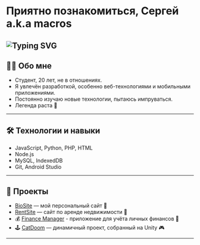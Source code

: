 # Приятно познакомиться, Сергей a.k.a macros

![Typing SVG](https://readme-typing-svg.herokuapp.com?font=Fira+Code&size=28&pause=200&color=4caf50&background=00000000&width=500&lines=Добро+пожаловать+в+мой+GitHub)
---

## 👨‍💻 Обо мне
- Студент, 20 лет, не в отношениях.
- Я увлечён разработкой, особенно веб-технологиями и мобильными приложениями.
- Постоянно изучаю новые технологии, пытаюсь импруваться.
- Легенда раста 👀

---

## 🛠 Технологии и навыки

- JavaScript, Python, PHP, HTML
- Node.js
- MySQL, IndexedDB
- Git, Android Studio

---
## 📂 Проекты

- [BioSite](https://serejka-macros.github.io/bio-site/) — мой персональный сайт 📌
- [RentSite](https://myrealestate.great-site.net/?i=1) — сайт по аренде недвижимости 🌆
- 💰 [Finance Manager](https://github.com/serejka-macros/Finance-Manager) - приложение для учёта личных финансов 💸
- 🕹️ [CatDoom](https://github.com/serejka-macros/CatDoom) — динамичный проект, собранный на Unity 🎮
---
